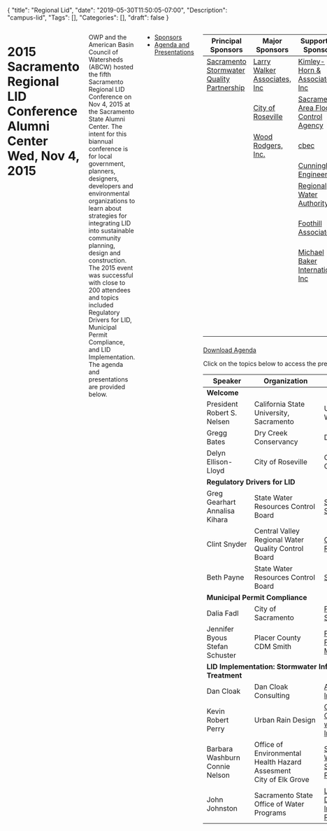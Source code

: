 {
	"title": "Regional Lid",
	"date": "2019-05-30T11:50:05-07:00",
	"Description": "campus-lid",
	"Tags": [],
	"Categories": [],
	"draft": false
}

<div id="lid-Regional-Conference" class="lid">
	<div class="columns large-12">
		<div class="columns large-8 large-offset-2">

<h1>2015 Sacramento Regional LID Conference<br>Alumni Center<br>Wed, Nov 4, 2015</h1>
			

<p>OWP and the American Basin Council of Watersheds (ABCW) hosted the fifth Sacramento Regional LID Conference on Nov 4, 2015 at the Sacramento State Alumni Center. The intent for this biannual conference is for local government, planners, designers, developers and environmental organizations to learn about strategies for integrating LID into sustainable community planning, design and construction. The 2015 event was successful with close to 200 attendees and topics included Regulatory Drivers for LID, Municipal Permit Compliance, and LID Implementation. The agenda and presentations are provided below.</p>

<div class="top-bar" id="regional-lid-tabs">
	<div class="top-bar-left">
		<ul class="tabs" data-deep-link="true"
		data-deep-link-smudge="true"
		data-deep-link-smudge-delay="600" data-tabs
		id="lid-regional-tabs">
		<li class="tabs-title is-active">
		<a aria-selected="true" href="#Sponsors" id="Sponsor-title">Sponsors</a>
	</li>
	<li class="tabs-title">
	<a href="#Agenda-and-Presentations"	id="Agenda-and-Presentations-title">Agenda and Presentations</a></li>
		</ul>
	</div>
</div>
<div class="tabs-content" data-tabs-content="lid-regional-tabs"	id="panel1">
<div class="tabs-panel is-active" id="Sponsors">

<table class="spnsrtbl" width="655">
	<thead>
		<tr>
			<th>Principal Sponsors</th>
			<th>Major Sponsors</th>
			<th>Supporting Sponsors</th>
			<th>Sponsors</th>
		</tr>
	</thead>
	<tbody>
		<tr>
			<td class="tcolalt">
				<a href="http://www.beriverfriendly.net/">
					Sacramento Stormwater Quality Partnership
				</a>
			</td>
			<td>
				<a href="http://www.lwa.com/">
					Larry Walker Associates, Inc
				</a>
			</td>
			<td class="tcolalt">
				<a	href="http://www.kimley-horn.com/">
					Kimley-Horn	&amp; Associates, Inc
				</a>
			</td>
			<td>
				<a href="https://www.pcwa.net/">
					Placer County Water	Agency
				</a>
			</td>
		</tr>
		<tr>
			<td class="tcolalt" rowspan="9"></td>
			<td>
				<a href="https://www.roseville.ca.us/">
					City of	Roseville
				</a>
			</td>
			<td class="tcolalt">
				<a href="http://www.safca.org/">
					Sacramento Area Flood Control Agency
				</a>
			</td>
			<td>
				<a href="http://www.wildlifeheritage.org/">
					Wildlife Heritage Foundation
				</a>
			</td>
		</tr>
		<tr>
			<td>
				<a href="http://www.woodrodgers.com/">
					Wood Rodgers, Inc.
				</a>
			</td>
			<td class="tcolalt">
				<a href="http://www.cbecoeng.com/">
					cbec
				</a>
			</td>
			<td>
				<a href="http://www.sierraclub.org/mother-lode/placer">
					Sierra Club, Placer Group
				</a>
			</td>
		</tr>
		<tr>
			<td></td>
			<td class="tcolalt">
				<a	href="http://www.cecwest.com/index.aspx">
					Cunningham Engineering
				</a>
			</td>
			<td>
				<a href="http://www.psomas.com">
					PSOMAS
				</a>
			</td>
		</tr>
		<tr>
			<td></td>
			<td class="tcolalt">
				<a	href="http://www.rwah2o.org/rwa/">Regional Water Authority</a>
			</td>
			<td>
				<a href="http://www.watearth.com/">Watearth, Inc.</a>
			</td>
		</tr>
		<tr>
			<td></td>
			<td class="tcolalt">
				<a	href="http://www.foothill.com/">Foothill Associates</a>
			</td>
			<td>
				<a href="http://www.saccreeks.org/">Sacramento	Area Creeks Council</a>
			</td>
		</tr>
		<tr>
			<td></td>
			<td class="tcolalt">
				<a href="http://www.mbakerintl.com/">Michael Baker	International, Inc</a>
			</td>
			<td>
				<a href="http://www.stantec.com/">Stantec</a>
			</td>
		</tr>
		<tr>
			<td></td>
			<td class="tcolalt"></td>
			<td><a href="http://www.torrentresources.com/">Torrent Resources</a></td>
		</tr>
		<tr>
			<td></td>
			<td class="tcolalt"></td>
			<td><a href="http://www.lpainc.com/">LPA, Inc.</a></td>
		</tr>
		<tr>
			<td></td>
			<td class="tcolalt"></td>
			<td><a href="http://www.placer.ca.gov/">Placer County</a></td>
		</tr>
	</tbody>
	<tfoot>
		<tr>
			<td class="tcolalt" colspan="4"></td>
		</tr>
	</tfoot>
</table>
</div>

<div class="tabs-panel" id="Agenda-and-Presentations">
	<span class="rightlink">
		<a href="images/seminars/lid-conference-agenda.pdf"	class="submit2 button success">Download Agenda</a>
	</span>
	<p>Click on the topics below to access the presentations.</p>
	<table class="spnsrtbl" width="655">
		<thead>
			<tr>
				<th>Speaker</th>
				<th>Organization</th>
				<th>Topic</th>
			</tr>
		</thead>
		<tbody>
			<tr class="tcolalt">
				<td colspan="3"><b>Welcome</b></td>
			</tr>
			<tr>
				<td>President Robert S. Nelsen</td>
				<td>California State University, Sacramento</td>
				<td>University Welcome</td>
			</tr>
			<tr>
				<td>Gregg Bates</td>
				<td>Dry Creek Conservancy</td>
				<td>DCC Welcome</td>
			</tr>
			<tr>
				<td>Delyn Ellison-Lloyd</td>
				<td>City of Roseville</td>
				<td>Conference Overview</td>
			</tr>
			<tr class="tcolalt">
				<td colspan="3"><b>Regulatory Drivers for LID</b>
				</td>
			</tr>
			<tr>
				<td>Greg Gearhart<br>
					Annalisa Kihara
				</td>
				<td>State Water Resources Control Board</td>
				<td>
					<a href="csus-lid/2015-lid-conference/1-akihara-swrcb-stormwater-strategic-initiative.pdf" target="_blank" rel="noopener">Stormwater Strategic Initiative</a>
			</td>
			</tr>
			<tr>
				<td>Clint Snyder</td>
				<td>Central Valley Regional Water Quality Control Board</td>
				<td><a href="csus-lid/2015-lid-conference/3-csnyder-cvrwqcb-central-valley-regional-permit.pdf"	target="_blank" rel="noopener">Central Valley Regional Permit</a></td>
			</tr>
			<tr>
				<td>Beth Payne</td>
				<td>State Water Resources Control Board</td>
				<td>
					<a href="csus-lid/2015-lid-conference/2-bpayne-swrcb-senate-bill-985.pdf" target="_blank" rel="noopener">Senate Bill 985</a>
				</td>
			</tr>
			<tr class="tcolalt">
				<td colspan="3"><b>Municipal Permit Compliance</b>
				</td>
			</tr>
			<tr>
				<td>Dalia Fadl</td>
				<td>City of Sacramento</td>
				<td>
					<a href="csus-lid/2015-lid-conference/4-dfadl-city-of-sac-ssqp-lid-manual.pdf" target="_blank" rel="noopener">Phase I Permit: SSQP LID Manual</a>
				</td>
			</tr>
			<tr>
				<td>Jennifer Byous<br>
					Stefan Schuster
				</td>
				<td>Placer County<br>CDM Smith</td>
				<td>
					<a href="csus-lid/2015-lid-conference/5-sschuster-cdm-smith-placer-county-lid-manual.pdf" target="_blank" rel="noopener">Phase II Permit: Placer County LID Manual</a>
				</td>
			</tr>
			<tr class="tcolalt">
				<td colspan="3">
					<b>LID Implementation: Stormwater Infiltration and Treatment</b></td>
				</tr>
				<tr>
					<td>Dan Cloak</td>
					<td>Dan Cloak Consulting</td>
					<td>
						<a href="csus-lid/2015-lid-conference/6-dan-cloak-advice-for-implementing-lid.pptx"target="_blank rel="noopener"">Advice for Implementing LID</a>
					</td>
			</tr>
			<tr>
				<td>Kevin Robert Perry</td>
				<td>Urban Rain Design</td>
				<td>
					<a href="csus-lid/2015-lid-conference/7-kperry-urban-rain-design-green-streets.pdf" target="_blank" rel="noopener">Green Streets: Combining LID with Street Infrastructure</a></td>
			</tr>
			<tr>
				<td>Barbara Washburn<br>Connie Nelson</td>
				<td>Office of Environmental Health Hazard Assesment<br>City of Elk Grove </td>
				<td> <a href="csus-lid/2015-lid-conference/8-cnelson-bwashburn-city-of-elk-grove-oehha-dry-well-project.pdf" target="_blank" rel="noopener">Stormwater Dry Wells: LID for Stormwater as a Resource</a></td>
			</tr>
			<tr>
				<td>John Johnston</td>
				<td>Sacramento State Office of Water Programs</td>
				<td><a href="csus-lid/2015-lid-conference/9-jjohnston-sac-state-campus-lid.pdf"	target="_blank" rel="noopener">LID for Existing Development: Installing LID as a Retrofit</a></td>
			</tr>
		</tbody>
	<tfoot>
		<tr>
			<td class="tcolalt" colspan="4"></td>
		</tr>
	</tfoot>
</table>
</div>
</div>
</div>
</div>
</div>
